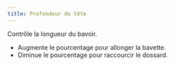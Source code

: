 ```yaml
---
title: Profondeur de tête
---
```


Contrôle la longueur du bavoir.

- Augmente le pourcentage pour allonger la bavette.
- Diminue le pourcentage pour raccourcir le dossard. 





